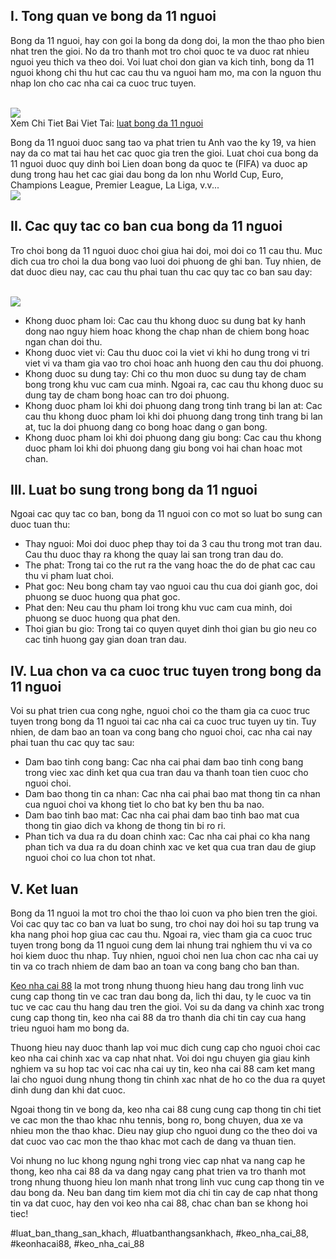 <h2>I. Tong quan ve bong da 11 nguoi</h2><p>Bong da 11 nguoi, hay con goi la bong da dong doi, la mon the thao pho bien nhat tren the gioi. No da tro thanh mot tro choi quoc te va duoc rat nhieu nguoi yeu thich va theo doi. Voi luat choi don gian va kich tinh, bong da 11 nguoi khong chi thu hut cac cau thu va nguoi ham mo, ma con la nguon thu nhap lon cho cac nha cai ca cuoc truc tuyen.</p><br><img src="https://bongdadinhcao.com/wp-content/uploads/2024/12/5988246-150x150.png"></br>
Xem Chi Tiet Bai Viet Tai: <a href="https://bongdadinhcao.com/luat-bong-da-11-nguoi/">luat bong da 11 nguoi</a><p>Bong da 11 nguoi duoc sang tao va phat trien tu Anh vao the ky 19, va hien nay da co mat tai hau het cac quoc gia tren the gioi. Luat choi cua bong da 11 nguoi duoc quy dinh boi Lien doan bong da quoc te (FIFA) va duoc ap dung trong hau het cac giai dau bong da lon nhu World Cup, Euro, Champions League, Premier League, La Liga, v.v...<br><img src="https://bongdadinhcao.com/wp-content/uploads/2025/03/luat-bong-da-11-nguoi-3.jpg"></br><h2>II. Cac quy tac co ban cua bong da 11 nguoi</h2><p>Tro choi bong da 11 nguoi duoc choi giua hai doi, moi doi co 11 cau thu. Muc dich cua tro choi la dua bong vao luoi doi phuong de ghi ban. Tuy nhien, de dat duoc dieu nay, cac cau thu phai tuan thu cac quy tac co ban sau day:</p><br><img src="https://bongdadinhcao.com/wp-content/uploads/2024/12/live-score.gif"></br><ul>
<li>Khong duoc pham loi: Cac cau thu khong duoc su dung bat ky hanh dong nao nguy hiem hoac khong the chap nhan de chiem bong hoac ngan chan doi thu.</li>
<li>Khong duoc viet vi: Cau thu duoc coi la viet vi khi ho dung trong vi tri viet vi va tham gia vao tro choi hoac anh huong den cau thu doi phuong.</li>
<li>Khong duoc su dung tay: Chi co thu mon duoc su dung tay de cham bong trong khu vuc cam cua minh. Ngoai ra, cac cau thu khong duoc su dung tay de cham bong hoac can tro doi phuong.</li>
<li>Khong duoc pham loi khi doi phuong dang trong tinh trang bi lan at: Cac cau thu khong duoc pham loi khi doi phuong dang trong tinh trang bi lan at, tuc la doi phuong dang co bong hoac dang o gan bong.</li>
<li>Khong duoc pham loi khi doi phuong dang giu bong: Cac cau thu khong duoc pham loi khi doi phuong dang giu bong voi hai chan hoac mot chan.</li>
</ul><h2>III. Luat bo sung trong bong da 11 nguoi</h2><p>Ngoai cac quy tac co ban, bong da 11 nguoi con co mot so luat bo sung can duoc tuan thu:<ul>
<li>Thay nguoi: Moi doi duoc phep thay toi da 3 cau thu trong mot tran dau. Cau thu duoc thay ra khong the quay lai san trong tran dau do.</li>
<li>The phat: Trong tai co the rut ra the vang hoac the do de phat cac cau thu vi pham luat choi.</li>
<li>Phat goc: Neu bong cham tay vao nguoi cau thu cua doi gianh goc, doi phuong se duoc huong qua phat goc.</li>
<li>Phat den: Neu cau thu pham loi trong khu vuc cam cua minh, doi phuong se duoc huong qua phat den.</li>
<li>Thoi gian bu gio: Trong tai co quyen quyet dinh thoi gian bu gio neu co cac tinh huong gay gian doan tran dau.</li>
</ul><h2>IV. Lua chon va ca cuoc truc tuyen trong bong da 11 nguoi</h2><p>Voi su phat trien cua cong nghe, nguoi choi co the tham gia ca cuoc truc tuyen trong bong da 11 nguoi tai cac nha cai ca cuoc truc tuyen uy tin. Tuy nhien, de dam bao an toan va cong bang cho nguoi choi, cac nha cai nay phai tuan thu cac quy tac sau:</p><ul>
<li>Dam bao tinh cong bang: Cac nha cai phai dam bao tinh cong bang trong viec xac dinh ket qua cua tran dau va thanh toan tien cuoc cho nguoi choi.</li>
<li>Dam bao thong tin ca nhan: Cac nha cai phai bao mat thong tin ca nhan cua nguoi choi va khong tiet lo cho bat ky ben thu ba nao.</li>
<li>Dam bao tinh bao mat: Cac nha cai phai dam bao tinh bao mat cua thong tin giao dich va khong de thong tin bi ro ri.</li>
<li>Phan tich va dua ra du doan chinh xac: Cac nha cai phai co kha nang phan tich va dua ra du doan chinh xac ve ket qua cua tran dau de giup nguoi choi co lua chon tot nhat.</li>
</ul><h2>V. Ket luan</h2><p>Bong da 11 nguoi la mot tro choi the thao loi cuon va pho bien tren the gioi. Voi cac quy tac co ban va luat bo sung, tro choi nay doi hoi su tap trung va kha nang phoi hop giua cac cau thu. Ngoai ra, viec tham gia ca cuoc truc tuyen trong bong da 11 nguoi cung dem lai nhung trai nghiem thu vi va co hoi kiem duoc thu nhap. Tuy nhien, nguoi choi nen lua chon cac nha cai uy tin va co trach nhiem de dam bao an toan va cong bang cho ban than.<p><a href="https://bongdadinhcao.com/">Keo nha cai 88</a> la mot trong nhung thuong hieu hang dau trong linh vuc cung cap thong tin ve cac tran dau bong da, lich thi dau, ty le cuoc va tin tuc ve cac cau thu hang dau tren the gioi. Voi su da dang va chinh xac trong cung cap thong tin, keo nha cai 88 da tro thanh dia chi tin cay cua hang trieu nguoi ham mo bong da.

Thuong hieu nay duoc thanh lap voi muc dich cung cap cho nguoi choi cac keo nha cai chinh xac va cap nhat nhat. Voi doi ngu chuyen gia giau kinh nghiem va su hop tac voi cac nha cai uy tin, keo nha cai 88 cam ket mang lai cho nguoi dung nhung thong tin chinh xac nhat de ho co the dua ra quyet dinh dung dan khi dat cuoc.

Ngoai thong tin ve bong da, keo nha cai 88 cung cung cap thong tin chi tiet ve cac mon the thao khac nhu tennis, bong ro, bong chuyen, dua xe va nhieu mon the thao khac. Dieu nay giup cho nguoi dung co the theo doi va dat cuoc vao cac mon the thao khac mot cach de dang va thuan tien.

Voi nhung no luc khong ngung nghi trong viec cap nhat va nang cap he thong, keo nha cai 88 da va dang ngay cang phat trien va tro thanh mot trong nhung thuong hieu lon manh nhat trong linh vuc cung cap thong tin ve dau bong da. Neu ban dang tim kiem mot dia chi tin cay de cap nhat thong tin va dat cuoc, hay den voi keo nha cai 88, chac chan ban se khong hoi tiec!</p>
#luat_ban_thang_san_khach, #luatbanthangsankhach, #keo_nha_cai_88, #keonhacai88, #keo_nha_cai_88
